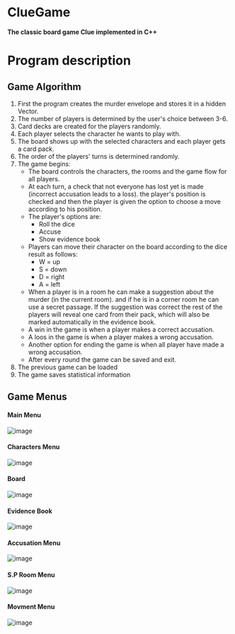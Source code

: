 # ClueGame
**The classic board game Clue implemented in C++**


# Program description
## Game Algorithm
1. First the program creates the murder envelope and stores it in a hidden Vector.
2. The number of players is determined by the user's choice between 3-6.
3. Card decks are created for the players randomly.
4. Each player selects the character he wants to play with. 
5. The board shows up with the selected characters and each player gets a card pack.
6. The order of the players' turns is determined randomly.
7. The game begins:
   - The board controls the characters, the rooms and the game flow for all players.
   - At each turn, a check that not everyone has lost yet is made (incorrect accusation leads to a loss).
     the player's position is checked and then the player is given the option to choose a move according to his position.
   - The player's options are:
     - Roll the dice
     - Accuse
     - Show evidence book     
   - Players can move their character on the board according to the dice result as follows:
     - W = up
     - S = down
     - D = right
     - A = left
   - When a player is in a room he can make a suggestion about the murder (in the current room).
     and if he is in a corner room he can use a secret passage.
     If the suggestion was correct the rest of the players will reveal one card from their pack, which will also be marked automatically in the evidence book. 
   - A win in the game is when a player makes a correct accusation.
   - A loos in the game is when a player makes a wrong accusation.
   - Another option for ending the game is when all player have made a wrong accusation.
   - After every round the game can be saved and exit.
8. The previous game can be loaded
8. The game saves statistical information


## Game Menus
#### Main Menu
![image](https://user-images.githubusercontent.com/108329249/177800205-03311f54-96d0-47fa-a265-6083f0c3b893.png)

#### Characters Menu
![image](https://user-images.githubusercontent.com/108329249/177800424-c1f1eff2-8ac0-4507-9376-f4db10ba0dcb.png)

#### Board
![image](https://user-images.githubusercontent.com/108329249/177800709-4de42761-7268-48b4-8da8-cdc44e77f3f7.png)

#### Evidence Book
![image](https://user-images.githubusercontent.com/108329249/177801066-adc41e25-9e33-4d89-963f-d6712f8058cf.png)

#### Accusation Menu
![image](https://user-images.githubusercontent.com/108329249/177801283-bfaf4a6f-3d32-4e5a-aa84-979edd690d9d.png)

#### S.P Room Menu
![image](https://user-images.githubusercontent.com/108329249/177801938-4ed2af30-10d2-4df4-b55c-9c41ca912eea.png)

#### Movment Menu
![image](https://user-images.githubusercontent.com/108329249/177803852-91bb152f-69e3-4ffc-98fd-e2abc3db9247.png)





